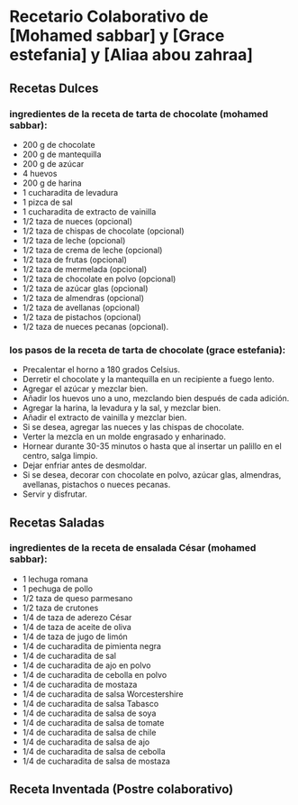 # Recetario Colaborativo de [Mohamed sabbar] y [Grace estefania] y [Aliaa abou zahraa]

## Recetas Dulces
### ingredientes de la receta de tarta de chocolate (mohamed sabbar):
- 200 g de chocolate
- 200 g de mantequilla
- 200 g de azúcar
- 4 huevos
- 200 g de harina
- 1 cucharadita de levadura
- 1 pizca de sal
- 1 cucharadita de extracto de vainilla
- 1/2 taza de nueces (opcional)
- 1/2 taza de chispas de chocolate (opcional)
- 1/2 taza de leche (opcional)
- 1/2 taza de crema de leche (opcional)
- 1/2 taza de frutas (opcional)
- 1/2 taza de mermelada (opcional)
- 1/2 taza de chocolate en polvo (opcional)
- 1/2 taza de azúcar glas (opcional)
- 1/2 taza de almendras (opcional)
- 1/2 taza de avellanas (opcional)
- 1/2 taza de pistachos (opcional)
- 1/2 taza de nueces pecanas (opcional).
### los pasos de la receta de tarta de chocolate (grace estefania):
- Precalentar el horno a 180 grados Celsius.
- Derretir el chocolate y la mantequilla en un recipiente a fuego lento.
- Agregar el azúcar y mezclar bien.
- Añadir los huevos uno a uno, mezclando bien después de cada adición.
- Agregar la harina, la levadura y la sal, y mezclar bien.
- Añadir el extracto de vainilla y mezclar bien.
- Si se desea, agregar las nueces y las chispas de chocolate.
- Verter la mezcla en un molde engrasado y enharinado.
- Hornear durante 30-35 minutos o hasta que al insertar un palillo en el centro, salga limpio.
- Dejar enfriar antes de desmoldar.
- Si se desea, decorar con chocolate en polvo, azúcar glas, almendras, avellanas, pistachos o nueces pecanas.
- Servir y disfrutar.
## Recetas Saladas
### ingredientes de la receta de ensalada César (mohamed sabbar):
- 1 lechuga romana
- 1 pechuga de pollo
- 1/2 taza de queso parmesano
- 1/2 taza de crutones
- 1/4 de taza de aderezo César
- 1/4 de taza de aceite de oliva
- 1/4 de taza de jugo de limón
- 1/4 de cucharadita de pimienta negra
- 1/4 de cucharadita de sal
- 1/4 de cucharadita de ajo en polvo
- 1/4 de cucharadita de cebolla en polvo
- 1/4 de cucharadita de mostaza
- 1/4 de cucharadita de salsa Worcestershire
- 1/4 de cucharadita de salsa Tabasco
- 1/4 de cucharadita de salsa de soya
- 1/4 de cucharadita de salsa de tomate
- 1/4 de cucharadita de salsa de chile
- 1/4 de cucharadita de salsa de ajo
- 1/4 de cucharadita de salsa de cebolla
- 1/4 de cucharadita de salsa de mostaza

## Receta Inventada (Postre colaborativo)
